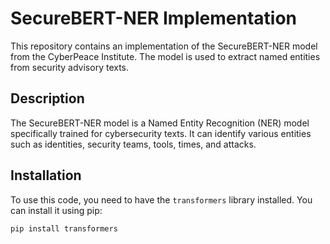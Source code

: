 # SecureBERT-NER Implementation

This repository contains an implementation of the SecureBERT-NER model from the CyberPeace Institute. The model is used to extract named entities from security advisory texts.

## Description

The SecureBERT-NER model is a Named Entity Recognition (NER) model specifically trained for cybersecurity texts. It can identify various entities such as identities, security teams, tools, times, and attacks.

## Installation

To use this code, you need to have the `transformers` library installed. You can install it using pip:

```bash
pip install transformers
